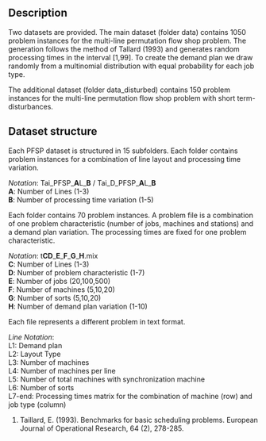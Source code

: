 ## Description

Two datasets are provided. The main dataset (folder data) contains 1050 problem instances for the multi-line permutation flow shop problem. The generation follows the method of Tallard (1993) and generates random processing times in the interval [1,99]. To create the demand plan we draw randomly from a multinomial distribution with equal probability for each job type. 

The additional dataset (folder data_disturbed) contains 150 problem instances for the multi-line permutation flow shop problem with short term-disturbances.

## Dataset structure

Each PFSP dataset is structured in 15 subfolders. Each folder contains problem instances for a combination of line layout and processing time variation.

*Notation*: Tai_PFSP_**A**L_**B** / Tai_D_PFSP_**A**L_**B** <br/>
**A**: Number of Lines (1-3) <br/>
**B**: Number of processing time variation (1-5) <br/>

Each folder contains 70 problem instances. A problem file is a combination of one problem characteristic (number of jobs, machines and stations) and a demand plan variation. The processing times are fixed for one problem characteristic. 

*Notation*: t**CD**\_**E**\_**F**\_**G**\_**H**.mix <br/>
**C**: Number of Lines (1-3) <br/>
**D**: Number of problem characteristic (1-7) <br/>
**E**: Number of jobs (20,100,500) <br/>
**F**: Number of machines (5,10,20) <br/>
**G**: Number of sorts (5,10,20) <br/>
**H**: Number of demand plan variation (1-10) <br/>

Each file represents a different problem in text format.

*Line Notation*: <br/>
L1: Demand plan <br/>
L2: Layout Type <br/>
L3: Number of machines <br/>
L4: Number of machines per line <br/>
L5: Number of total machines with synchronization machine <br/>
L6: Number of sorts <br/>
L7-end: Processing times matrix for the combination of machine (row) and job type (column) <br/>

1. Taillard, E. (1993). Benchmarks for basic scheduling problems. European Journal of Operational Research, 64 (2), 278-285.